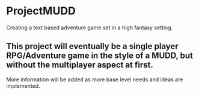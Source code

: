 # ProjectMUDD
Creating a text based adventure game set in a high fantasy setting.
## This project will eventually be a single player RPG/Adventure game in the style of a MUDD, but without the multiplayer aspect at first. ##
More information will be added as more base level needs and ideas are implemented. 
